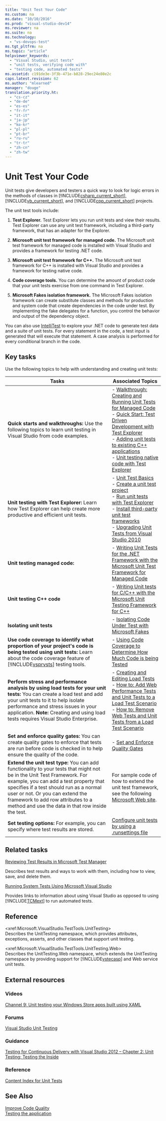 ```yaml
---
title: "Unit Test Your Code"
ms.custom: na
ms.date: "10/10/2016"
ms.prod: "visual-studio-dev14"
ms.reviewer: na
ms.suite: na
ms.technology: 
  - "vs-devops-test"
ms.tgt_pltfrm: na
ms.topic: "article"
helpviewer_keywords: 
  - "Visual Studio, unit tests"
  - "unit tests, verifying code with"
  - "testing code, automated tests"
ms.assetid: c191de3e-3f3b-471e-b828-29ec24e80e2c
caps.latest.revision: 62
ms.author: "mlearned"
manager: "douge"
translation.priority.ht: 
  - "cs-cz"
  - "de-de"
  - "es-es"
  - "fr-fr"
  - "it-it"
  - "ja-jp"
  - "ko-kr"
  - "pl-pl"
  - "pt-br"
  - "ru-ru"
  - "tr-tr"
  - "zh-cn"
  - "zh-tw"
---
```

# Unit Test Your Code
Unit tests give developers and testers a quick way to look for logic errors in the methods of classes in [!INCLUDE[csharp_current_short](../codequality/includes/csharp_current_short_md.md)], [!INCLUDE[vb_current_short](../codequality/includes/vb_current_short_md.md)], and [!INCLUDE[cpp_current_short](../codequality/includes/cpp_current_short_md.md)] projects.  
  
 The unit test tools include:  
  
1.  **Test Explorer.** Test Explorer lets you run unit tests and view their results. Test Explorer can use any unit test framework, including a third-party framework, that has an adapter for the Explorer.  
  
2.  **Microsoft unit test framework for managed code.** The Microsoft unit test framework for managed code is installed with Visual Studio and provides a framework for testing .NET code.  
  
3.  **Microsoft unit test framework for C++.** The Microsoft unit test framework for C++ is installed with Visual Studio and provides a framework for testing native code.  
  
4.  **Code coverage tools.** You can determine the amount of product code that your unit tests exercise from one command in Test Explorer.  
  
5.  **Microsoft Fakes isolation framework.** The Microsoft Fakes isolation framework can create substitute classes and methods for production and system code that create dependencies in the code under test. By implementing the fake delegates for a function, you control the behavior and output of the dependency object.  
  
 You can also use [IntelliTest](../codequality/generate-unit-tests-for-your-code-with-intellitest.md) to explore your .NET code to generate test data and a suite of unit tests. For every statement in the code, a test input is generated that will execute that statement. A case analysis is performed for every conditional branch in the code.  
  
## Key tasks  
 Use the following topics to help with understanding and creating unit tests:  
  
|Tasks|Associated Topics|  
|-----------|-----------------------|  
|**Quick starts and walkthroughs:** Use the following topics to learn unit testing in Visual Studio from code examples.|-   [Walkthrough: Creating and Running Unit Tests for Managed Code](../codequality/walkthrough--creating-and-running-unit-tests-for-managed-code.md)<br />-   [Quick Start: Test Driven Development with Test Explorer](../codequality/quick-start--test-driven-development-with-test-explorer.md)<br />-   [Adding unit tests to existing C++ applications](../codequality/unit-testing-existing-c---applications-with-test-explorer.md)<br />-   [Unit testing native code with Test Explorer](http://msdn.microsoft.com/8a09d6d8-3613-49d8-9ffe-11375ac4736c)|  
|**Unit testing with Test Explorer:** Learn how Test Explorer can help create more productive and efficient unit tests.|-   [Unit Test Basics](../codequality/unit-test-basics.md)<br />-   [Create a unit test project](../codequality/create-a-unit-test-project.md)<br />-   [Run unit tests with Test Explorer](../codequality/run-unit-tests-with-test-explorer.md)<br />-   [Install third-party unit test frameworks](../codequality/install-third-party-unit-test-frameworks.md)<br />-   [Upgrading Unit Tests from Visual Studio 2010](http://msdn.microsoft.com/9bb75856-f68a-4de2-a084-b08a947a1172)|  
|**Unit testing managed code:**|-   [Writing Unit Tests for the .NET Framework with the Microsoft Unit Test Framework for Managed Code](../codequality/writing-unit-tests-for-the-.net-framework-with-the-microsoft-unit-test-framework-for-managed-code.md)|  
|**Unit testing C++ code**|-   [Writing Unit tests for C/C++ with the Microsoft Unit Testing Framework for C++](../codequality/writing-unit-tests-for-c-c---with-the-microsoft-unit-testing-framework-for-c--.md)|  
|**Isolating unit tests**|-   [Isolating Code Under Test with Microsoft Fakes](../codequality/isolating-code-under-test-with-microsoft-fakes.md)|  
|**Use code coverage to identify what proportion of your project's code is being tested using unit tests:** Learn about the code coverage feature of [!INCLUDE[vsprvsts](../codequality/includes/vsprvsts_md.md)] testing tools.|-   [Using Code Coverage to Determine How Much Code is being Tested](../codequality/using-code-coverage-to-determine-how-much-code-is-being-tested.md)|  
|**Perform stress and performance analysis by using load tests for your unit tests:** You can create a load test and add your unit tests to it to help isolate performance and stress issues in your application. **Note:**  Creating and using load tests requires Visual Studio Enterprise.|-   [Creating and Editing Load Tests](http://msdn.microsoft.com/e2985d15-60a7-4177-93b4-f986c2936337)<br />-   [How to: Add Web Performance Tests and Unit Tests to a Load Test Scenario](http://msdn.microsoft.com/03cc073e-9bdf-4530-ae46-504a51884594)<br />-   [How to: Remove Web Tests and Unit Tests  from a Load Test Scenario](http://msdn.microsoft.com/3d6128d2-82b0-42fc-bda2-23a8aa03be07)|  
|**Set and enforce quality gates:** You can create quality gates to enforce that tests are run before code is checked in to help ensure the quality of the code.|-   [Set and Enforce Quality Gates](../Topic/Set%20and%20Enforce%20Quality%20Gates.md)|  
|**Extend the unit test type:** You can add functionality to your tests that might not be in the Unit Test Framework. For example, you can add a test property that specifies if a test should run as a normal user or not. Or you can extend the framework to add row attributes to a method and use the data in that row inside the test.|For sample code of how to extend the unit test framework, see the following [Microsoft Web site](http://go.microsoft.com/fwlink/?LinkId=185591).|  
|**Set testing options:** For example, you can specify where test results are stored.|[Configure unit tests by using a .runsettings file](../codequality/configure-unit-tests-by-using-a-.runsettings-file.md)|  
  
## Related tasks  
 [Reviewing Test Results in Microsoft Test Manager](http://msdn.microsoft.com/9fb3e429-78df-4fe2-89ed-0ad1db0738f4)  
  
 Describes test results and ways to work with them, including how to view, save, and delete them.  
  
 [Running System Tests Using Microsoft Visual Studio](../Topic/Running%20Automated%20Tests%20Using%20Microsoft%20Visual%20Studio.md)  
  
 Provides links to information about using Visual Studio as opposed to using [!INCLUDE[TCMext](../codequality/includes/tcmext_md.md)] to run automated tests.  
  
## Reference  
 \<xref:Microsoft.VisualStudio.TestTools.UnitTesting>  
 Describes the UnitTesting namespace, which provides attributes, exceptions, asserts, and other classes that support unit testing.  
  
 \<xref:Microsoft.VisualStudio.TestTools.UnitTesting.Web>  
 Describes the UnitTesting.Web namespace, which extends the UnitTesting namespace by providing support for [!INCLUDE[vstecasp](../codequality/includes/vstecasp_md.md)] and Web service unit tests.  
  
## External resources  
  
### Videos  
 [Channel 9: Unit testing your Windows Store apps built using XAML](http://go.microsoft.com/fwlink/?LinkId=226285)  
  
### Forums  
 [Visual Studio Unit Testing](http://go.microsoft.com/fwlink/?LinkId=224477)  
  
### Guidance  
 [Testing for Continuous Delivery with Visual Studio 2012 – Chapter 2: Unit Testing: Testing the Inside](http://go.microsoft.com/fwlink/?LinkID=255188)  
  
### Reference  
 [Content Index for Unit Tests](http://go.microsoft.com/fwlink/?LinkID=254719)  
  
## See Also  
 [Improve Code Quality](../codequality/improve-code-quality.md)   
 [Testing the application](../Topic/Test%20apps%20early%20and%20often.md)